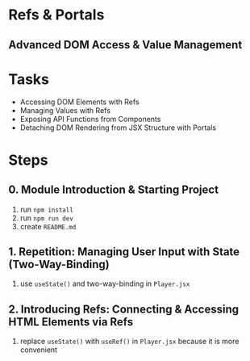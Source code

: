 # Refs & Portals

## Advanced DOM Access & Value Management

# Tasks

- Accessing DOM Elements with Refs
- Managing Values with Refs
- Exposing API Functions from Components
- Detaching DOM Rendering from JSX Structure with Portals

# Steps

## 0. Module Introduction & Starting Project

1. run `npm install`
2. run `npm run dev`
3. create `README.md`

## 1. Repetition: Managing User Input with State (Two-Way-Binding)

1. use `useState()` and two-way-binding in `Player.jsx`

## 2. Introducing Refs: Connecting & Accessing HTML Elements via Refs

1. replace `useState()` with `useRef()` in `Player.jsx` because it is more convenient
